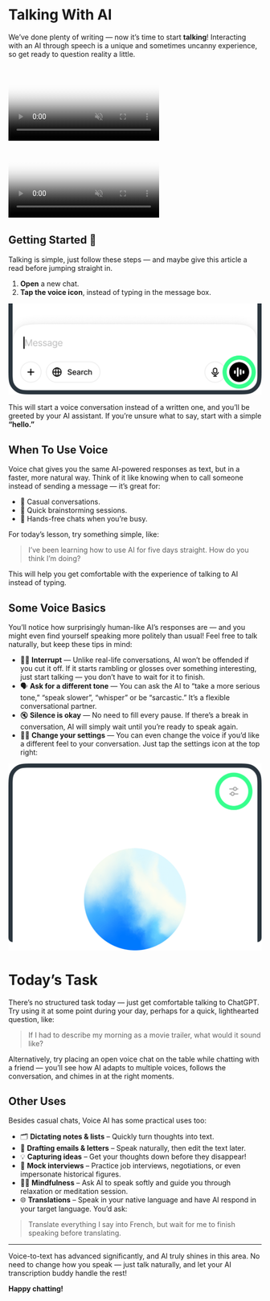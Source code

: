 # Talking With AI
We’ve done plenty of writing — now it’s time to start **talking**! Interacting with an AI through speech is a unique and sometimes uncanny experience, so get ready to question reality a little.

<video class="light" playsinline autobuffer autoplay muted loop poster="./assets/video/voice.jpg"><source src="./assets/video/voice-chat-light.mp4" type="video/mp4"></video>
<video class="dark" playsinline autobuffer autoplay muted loop poster="./assets/video/voice.jpg"><source src="./assets/video/voice-chat-dark.mp4" type="video/mp4"></video>

## Getting Started 🚀 
Talking is simple, just follow these steps — and maybe give this article a read before jumping straight in.

1. **Open** a new chat.
2. **Tap the voice icon**, instead of typing in the message box.

<picture>
  <source srcset="./assets/images/voice-location-dark.png" media="(prefers-color-scheme:dark)">
  <img src="./assets/images/voice-location.png">
</picture>

This will start a voice conversation instead of a written one, and you’ll be greeted by your AI assistant. If you’re unsure what to say, start with a simple **“hello.”**

## When To Use Voice
Voice chat gives you the same AI-powered responses as text, but in a faster, more natural way. Think of it like knowing when to call someone instead of sending a message — it’s great for:

- 💭 Casual conversations.
- 🧠 Quick brainstorming sessions.
- 🚗 Hands-free chats when you’re busy.

For today’s lesson, try something simple, like:

> I’ve been learning how to use AI for five days straight. How do you think I’m doing?

This will help you get comfortable with the experience of talking to AI instead of typing.

## Some Voice Basics 
You’ll notice how surprisingly human-like AI’s responses are — and you might even find yourself speaking more politely than usual! Feel free to talk naturally, but keep these tips in mind:

- ✋🏼 **Interrupt** — Unlike real-life conversations, AI won’t be offended if you cut it off. If it starts rambling or glosses over something interesting, just start talking — you don’t have to wait for it to finish.
- 🗣 **Ask for a different tone** — You can ask the AI to “take a more serious tone,” “speak slower”, “whisper” or be “sarcastic.” It’s a flexible conversational partner.
- 🔇 **Silence is okay** — No need to fill every pause. If there’s a break in conversation, AI will simply wait until you’re ready to speak again.
- 👩🏼 **Change your settings** — You can even change the voice if you’d like a different feel to your conversation. Just tap the settings icon at the top right:

<picture>
  <source srcset="./assets/images/voice-settings-location-dark.png" media="(prefers-color-scheme:dark)">
  <img src="./assets/images/voice-settings-location.png">
</picture>

# Today’s Task
There’s no structured task today — just get comfortable talking to ChatGPT. Try using it at some point during your day, perhaps for a quick, lighthearted question, like:

> If I had to describe my morning as a movie trailer, what would it sound like?

Alternatively, try placing an open voice chat on the table while chatting with a friend — you’ll see how AI adapts to multiple voices, follows the conversation, and chimes in at the right moments.

## Other Uses
Besides casual chats, Voice AI has some practical uses too:

- 🗂 **Dictating notes & lists** – Quickly turn thoughts into text.
- 📧 **Drafting emails & letters** – Speak naturally, then edit the text later.
- 💡 **Capturing ideas** – Get your thoughts down before they disappear!
- 💼 **Mock interviews** – Practice job interviews, negotiations, or even impersonate historical figures.
- 🧘‍♀️ **Mindfulness** – Ask AI to speak softly and guide you through relaxation or meditation session.
- 🌐 **Translations** – Speak in your native language and have AI respond in your target language. You’d ask:

> Translate everything I say into French, but wait for me to finish speaking before translating.

***

Voice-to-text has advanced significantly, and AI truly shines in this area. No need to change how you speak — just talk naturally, and let your AI transcription buddy handle the rest!

**Happy chatting!**

<!-- Read time: 3 mins -->